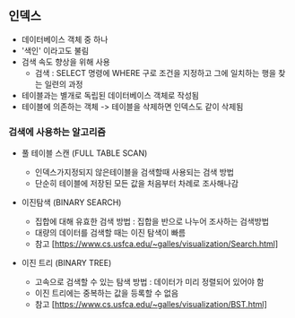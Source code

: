 ## 인덱스
* 데이터베이스 객체 중 하나
* '색인' 이라고도 불림
* 검색 속도 향상을 위해 사용
  * 검색 : SELECT 명령에 WHERE 구로 조건을 지정하고 그에 일치하는 행을 찾는 일련의 과정
* 테이블과는 별개로 독립된 데이터베이스 객체로 작성됨
* 테이블에 의존하는 객체 -> 테이블을 삭제하면 인덱스도 같이 삭제됨

### 검색에 사용하는 알고리즘
* 풀 테이블 스캔 (FULL TABLE SCAN)
  * 인덱스가지정되지 않은테이블을 검색할때 사용되는 검색 방법
  * 단순히 테이블에 저장된 모든 값을 처음부터 차례로 조사해나감
  
* 이진탐색 (BINARY SEARCH)
  * 집합에 대해 유효한 검색 방법 : 집합을 반으로 나누어 조사하는 검색방법
  * 대량의 데이터를 검색할 때는 이진 탐색이 빠름
  * 참고 [https://www.cs.usfca.edu/~galles/visualization/Search.html]
  
* 이진 트리 (BINARY TREE)
  * 고속으로 검색할 수 있는 탐색 방법 : 데이터가 미리 정렬되어 있어야 함
  * 이진 트리에는 중복하는 값을 등록할 수 없음
  * 참고 [https://www.cs.usfca.edu/~galles/visualization/BST.html]
